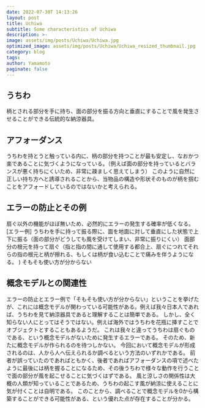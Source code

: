 ```yaml
---
date: 2022-07-30T 14:13:26
layout: post
title: Uchiwa
subtitle: Some characteristics of Uchiwa
description: >-
image: assets/img/posts/Uchiwa/Uchiwa.jpg
optimized_image: assets/img/posts/Uchiwa/Uchiwa_resized_thumbnail.jpg
category: blog
tags: 
author: Yamamoto
paginate: false
---
```


## うちわ

柄とされる部分を手に持ち、面の部分を振る方向と垂直にすることで風を発生させることができる伝統的な納涼器具。

## アフォーダンス

うちわを持とうと触っている内に、柄の部分を持つことが最も安定し、なおかつ楽であることに気づくようになっている。（例えば面の部分を持っているとバランスが悪く持ちにくいため、非常に疎ましく思えてしまう）
このように自然に正しい持ち方へと誘導されることから、当物品の構造や形状そのものが柄を掴むことをアフォードしているのではないかと考えられる。

## エラーの防止とその例

扇ぐ以外の機能がほぼ無いため、必然的にエラーの発生する確率が低くなる。
[エラー例]
うちわを手に持って振る際に、面を地面に対して垂直にした状態で上下に振る（面の部分がどうしても風を受けてしまい、非常に振りにくい）
面部分の根元を持って扇ぐ（指と指の間に通して使用する都合上、扇ぐにつれてそれらの指の根元と柄が擦れる、もしくは柄が食い込むことで痛みを伴うようになる。 )
そもそも使い方が分からない

## 概念モデルとの関連性

エラーの防止とエラー例で「そもそも使い方が分からない」ということを挙げたが、これには概念モデルが関わっている可能性がある。例えば我々日本人であれば、うちわを見て納涼器具であると理解することは簡単である。
しかし、全く知らない人にとってはそうではない。例えば海外ではうちわを花瓶に挿すことでオブジェクトとすることもあるようだ。
これは我々と違ってうちわは扇ぐものである、という概念モデルがないために発生するエラーである。
そのため、新たに概念モデルが作られるのを待つしかない。
今回において概念モデルが形成されるのは、人から人へ伝えられるか調べるという方法のいずれかである。
前者が誤っていたのであればともかく、後者であればアフォーダンスの項で述べたように最後には柄を握ることになるため、その後うちわで様々な動作を行うことで面の部分が風を起こせることに気づくはずである。
風と涼しさの関係性は大概の人類が知っていることであるため、うちわの起こす風が納涼に使えることに気が付くことは自明である。
このことから、調べることで概念モデルを0から構築することができる可能性がある、という優れた点が存在することが分かる。